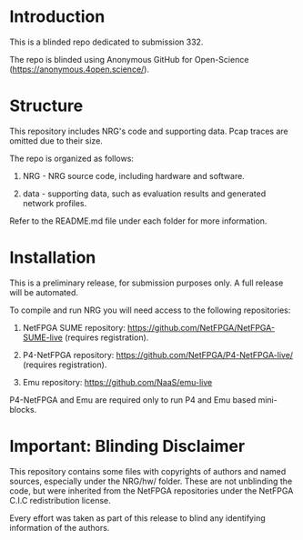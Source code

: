 # Introduction

This is a blinded repo dedicated to submission 332.

The repo is blinded using Anonymous GitHub for Open-Science (https://anonymous.4open.science/).

# Structure

This repository includes NRG's code and supporting data. Pcap traces are omitted due to their size. 

The repo is organized as follows:

1. NRG - NRG source code, including hardware and software.

2. data - supporting data, such as evaluation results and generated network profiles.

Refer to the README.md file under each folder for more information.


# Installation

This is a preliminary release, for submission purposes only. A full release will be automated.

To compile and run NRG you will need access to the following repositories:

1. NetFPGA SUME repository: https://github.com/NetFPGA/NetFPGA-SUME-live (requires registration).

2. P4-NetFPGA repository: https://github.com/NetFPGA/P4-NetFPGA-live/ (requires registration).

3. Emu repository: https://github.com/NaaS/emu-live

P4-NetFPGA and Emu are required only to run P4 and Emu based mini-blocks. 


# Important: Blinding Disclaimer

This repository contains some files with copyrights of authors and named sources, especially under the NRG/hw/ folder. These are not unblinding the code, but were inherited from the NetFPGA repositories under the NetFPGA C.I.C redistribution license. 

Every effort was taken as part of this release to blind any identifying information of the authors. 


